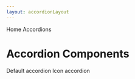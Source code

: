 ```yaml
---
layout: accordionLayout
---
```


<script>
	import { Breadcrumb, BreadcrumbItem } from '$lib/index'
  	import { Home } from 'svelte-heros';
	import NavCard from '../utils/NavCard.svelte';
</script>

<Breadcrumb>
  <BreadcrumbItem href="/" icon={Home} variation="solid">Home</BreadcrumbItem>
  <BreadcrumbItem>Accordions</BreadcrumbItem>
</Breadcrumb>

<h1 class="text-3xl w-full dark:text-white py-8">Accordion Components</h1>
<div class="flex gap-2">
	<NavCard img="/images/accordions.webp" href="/accordions/default" color="green">Default accordion</NavCard>
	<NavCard img="/images/accordions.webp" href="/accordions/icon-accordion" color="blue">Icon accordion</NavCard>
</div>